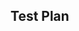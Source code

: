 <!--
What is the purpose of this PR?

* What is the context surrounding this PR? Include links if possible.
* What kind of feedback do you want?
* Have you [formatted the PR title](https://github.com/pinterest/gestalt/#releasing)? `ComponentName: Description`
-->

## Test Plan

<!--
How can reviewers verify this is good to merge?

* Is it tested?
* Is it accessible?
* Is it documented?
* Have you involved other stakeholders (such as a Pinterest Designer)?
-->
